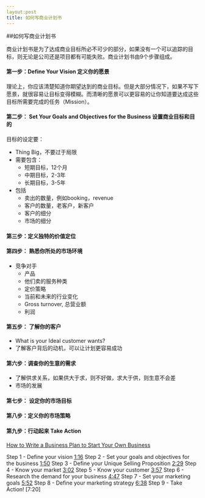 ```yaml
---
layout:post
title: 如何写商业计划书
---
```


##如何写商业计划书

商业计划书是为了达成商业目标所必不可少的部分，如果没有一个可以追踪的目标，则无论是公司还是项目都有可能失败。商业计划书由9个步骤组成。

#### 第一步：Define Your Vision 定义你的愿景

理论上，你应该清楚知道你期望达到的商业目标。但是大部分情况下，如果不写下愿景，就很容易让目标变得模糊。而清晰的愿景可以更容易的让你知道要达成这些目标所需要完成的任务（Mission）。

#### 第二步： Set Your Goals and Objectives for the Business 设置商业目标和目的

目标的设定要：

- Thing Big，不要过于局限
- 需要包含：
  - 短期目标，12个月
  - 中期目标，2-3年
  - 长期目标，3-5年
- 包括
  - 卖出的数量，例如booking，revenue
  - 客户的数量，老客户，新客户
  - 客户的细分
  - 市场的细分

#### 第三步：定义独特的价值定位

#### 第四步： 熟悉你所处的市场环境

- 竞争对手
  - 产品
  - 他们卖的服务种类
  - 定价策略
  - 当前和未来的行业变化
  - Gross turnover, 总营业额
  - 利润

#### 第五步： 了解你的客户

- What is your Ideal customer wants? 
- 了解客户背后的动机，可以让计划更容易成功

#### 第六步：调查你的生意的需求

- 了解供求关系，如果供大于求，则不好做，求大于供，则生意不会差
- 市场的发展

#### 第七步： 设定你的市场目标

#### 第八步：定义你的市场策略

#### 第九步：行动起来 Take Action



[How to Write a Business Plan to Start Your Own Business](https://www.youtube.com/watch?v=Fqch5OrUPvA)

Step 1 - Define your vision [1:16](https://www.youtube.com/watch?v=Fqch5OrUPvA&t=76s)
Step 2 - Set your goals and objectives for the business [1:50](https://www.youtube.com/watch?v=Fqch5OrUPvA&t=110s)
Step 3 - Define your Unique Selling Proposition [2:29](https://www.youtube.com/watch?v=Fqch5OrUPvA&t=149s)
Step 4 - Know your market [3:02](https://www.youtube.com/watch?v=Fqch5OrUPvA&t=182s)
Step 5 - Know your customer [3:57](https://www.youtube.com/watch?v=Fqch5OrUPvA&t=237s)
Step 6 - Research the demand for your business [4:47](https://www.youtube.com/watch?v=Fqch5OrUPvA&t=287s)
Step 7 - Set your marketing goals [5:52](https://www.youtube.com/watch?v=Fqch5OrUPvA&t=352s)
Step 8 - Define your marketing strategy [6:38](https://www.youtube.com/watch?v=Fqch5OrUPvA&t=398s)
Step 9 - Take Action! [7:20]